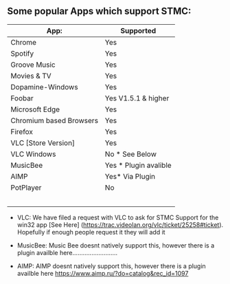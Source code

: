 ## Some popular Apps which support STMC:
 
 | App:                            | Supported         |
|---------------------------------|-------------------|
| Chrome                          | Yes               |
| Spotify                         | Yes               |
| Groove Music                    | Yes               |
| Movies & TV                     | Yes               |
| Dopamine-Windows                | Yes               |
| Foobar                          | Yes V1.5.1 & higher |
| Microsoft Edge                  | Yes               |
| Chromium based Browsers         | Yes               |
| Firefox                         | Yes               |
| VLC [Store Version]             | Yes               |
| VLC Windows                     | No * See Below    |
| MusicBee                        | Yes * Plugin avalible|
| AIMP                            | Yes* Via Plugin   |
| PotPlayer                       | No                |
|                                 |                   |
|                                 |                   |
|                                 |                   |
|                                 |                   |
|                                 |                   |


* VLC: We have filed a request with VLC to ask for STMC Support for the win32 app [See Here] (https://trac.videolan.org/vlc/ticket/25258#ticket). Hopefully if enough people request it they will add it  

* MusicBee: Music Bee doesnt natively support this, however there is a plugin availble here..........................

* AIMP: AIMP doesnt natively support this, however there is a plugin availble here https://www.aimp.ru/?do=catalog&rec_id=1097
